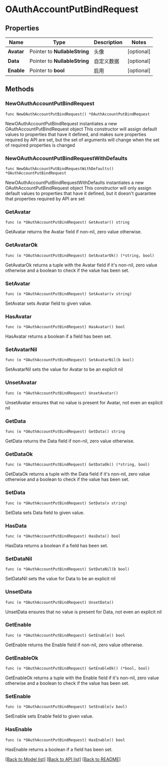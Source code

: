 # OAuthAccountPutBindRequest

## Properties

Name | Type | Description | Notes
------------ | ------------- | ------------- | -------------
**Avatar** | Pointer to **NullableString** | 头像 | [optional] 
**Data** | Pointer to **NullableString** | 自定义数据 | [optional] 
**Enable** | Pointer to **bool** | 启用 | [optional] 

## Methods

### NewOAuthAccountPutBindRequest

`func NewOAuthAccountPutBindRequest() *OAuthAccountPutBindRequest`

NewOAuthAccountPutBindRequest instantiates a new OAuthAccountPutBindRequest object
This constructor will assign default values to properties that have it defined,
and makes sure properties required by API are set, but the set of arguments
will change when the set of required properties is changed

### NewOAuthAccountPutBindRequestWithDefaults

`func NewOAuthAccountPutBindRequestWithDefaults() *OAuthAccountPutBindRequest`

NewOAuthAccountPutBindRequestWithDefaults instantiates a new OAuthAccountPutBindRequest object
This constructor will only assign default values to properties that have it defined,
but it doesn't guarantee that properties required by API are set

### GetAvatar

`func (o *OAuthAccountPutBindRequest) GetAvatar() string`

GetAvatar returns the Avatar field if non-nil, zero value otherwise.

### GetAvatarOk

`func (o *OAuthAccountPutBindRequest) GetAvatarOk() (*string, bool)`

GetAvatarOk returns a tuple with the Avatar field if it's non-nil, zero value otherwise
and a boolean to check if the value has been set.

### SetAvatar

`func (o *OAuthAccountPutBindRequest) SetAvatar(v string)`

SetAvatar sets Avatar field to given value.

### HasAvatar

`func (o *OAuthAccountPutBindRequest) HasAvatar() bool`

HasAvatar returns a boolean if a field has been set.

### SetAvatarNil

`func (o *OAuthAccountPutBindRequest) SetAvatarNil(b bool)`

 SetAvatarNil sets the value for Avatar to be an explicit nil

### UnsetAvatar
`func (o *OAuthAccountPutBindRequest) UnsetAvatar()`

UnsetAvatar ensures that no value is present for Avatar, not even an explicit nil
### GetData

`func (o *OAuthAccountPutBindRequest) GetData() string`

GetData returns the Data field if non-nil, zero value otherwise.

### GetDataOk

`func (o *OAuthAccountPutBindRequest) GetDataOk() (*string, bool)`

GetDataOk returns a tuple with the Data field if it's non-nil, zero value otherwise
and a boolean to check if the value has been set.

### SetData

`func (o *OAuthAccountPutBindRequest) SetData(v string)`

SetData sets Data field to given value.

### HasData

`func (o *OAuthAccountPutBindRequest) HasData() bool`

HasData returns a boolean if a field has been set.

### SetDataNil

`func (o *OAuthAccountPutBindRequest) SetDataNil(b bool)`

 SetDataNil sets the value for Data to be an explicit nil

### UnsetData
`func (o *OAuthAccountPutBindRequest) UnsetData()`

UnsetData ensures that no value is present for Data, not even an explicit nil
### GetEnable

`func (o *OAuthAccountPutBindRequest) GetEnable() bool`

GetEnable returns the Enable field if non-nil, zero value otherwise.

### GetEnableOk

`func (o *OAuthAccountPutBindRequest) GetEnableOk() (*bool, bool)`

GetEnableOk returns a tuple with the Enable field if it's non-nil, zero value otherwise
and a boolean to check if the value has been set.

### SetEnable

`func (o *OAuthAccountPutBindRequest) SetEnable(v bool)`

SetEnable sets Enable field to given value.

### HasEnable

`func (o *OAuthAccountPutBindRequest) HasEnable() bool`

HasEnable returns a boolean if a field has been set.


[[Back to Model list]](../README.md#documentation-for-models) [[Back to API list]](../README.md#documentation-for-api-endpoints) [[Back to README]](../README.md)


